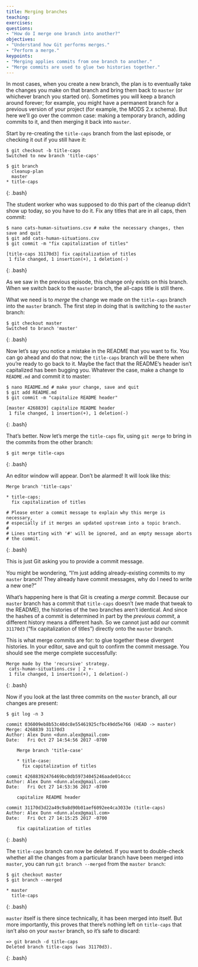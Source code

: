 ```yaml
---
title: Merging branches
teaching:
exercises:
questions:
- "How do I merge one branch into another?"
objectives:
- "Understand how Git performs merges."
- "Perform a merge."
keypoints:
- "Merging applies commits from one branch to another."
- "Merge commits are used to glue two histories together."
---
```


In most cases, when you create a new branch, the plan is to eventually take the
changes you make on that branch and bring them back to `master` (or whichever
branch you started on).  Sometimes you will keep a branch around forever; for
example, you might have a permanent branch for a previous version of your
project (for example, the MODS 2.x schema).  But here we’ll go over the common
case: making a temporary branch, adding commits to it, and then merging it back
into `master`.

Start by re-creating the `title-caps` branch from the last episode, or checking
it out if you still have it:

~~~
$ git checkout -b title-caps
Switched to new branch 'title-caps'

$ git branch
  cleanup-plan
  master
* title-caps
~~~
{: .bash}

The student worker who was supposed to do this part of the cleanup didn’t show
up today, so you have to do it.  Fix any titles that are in all caps, then
commit:

~~~
$ nano cats-human-situations.csv # make the necessary changes, then save and quit
$ git add cats-human-situations.csv
$ git commit -m "fix capitalization of titles"

[title-caps 31170d3] fix capitalization of titles
 1 file changed, 1 insertion(+), 1 deletion(-)
~~~
{: .bash}

As we saw in the previous episode, this change only exists on this branch.  When
we switch back to the `master` branch, the all-caps title is still there.

What we need is to _merge_ the change we made on the `title-caps` branch into
the `master` branch.  The first step in doing that is switching to the `master`
branch:

~~~
$ git checkout master
Switched to branch 'master'
~~~
{: .bash}

Now let’s say you notice a mistake in the README that you want to fix.  You can
go ahead and do that now; the `title-caps` branch will be there when you’re
ready to go back to it.  Maybe the fact that the README’s header isn’t
capitalized has been bugging you.  Whatever the case, make a change to
`README.md` and commit it to master:

~~~
$ nano README.md # make your change, save and quit
$ git add README.md
$ git commit -m "capitalize README header"

[master 4268839] capitalize README header
 1 file changed, 1 insertion(+), 1 deletion(-)
~~~
{: .bash}

That’s better.  Now let’s merge the `title-caps` fix, using `git merge` to bring
in the commits from the other branch:

~~~
$ git merge title-caps
~~~
{: .bash}

An editor window will appear.  Don’t be alarmed!  It will look like this:

~~~
Merge branch 'title-caps'

* title-caps:
  fix capitalization of titles

# Please enter a commit message to explain why this merge is necessary,
# especially if it merges an updated upstream into a topic branch.
#
# Lines starting with '#' will be ignored, and an empty message aborts
# the commit.
~~~
{: .bash}

This is just Git asking you to provide a commit message.

You might be wondering, “I’m just adding already-existing commits to my `master`
branch!  They already have commit messages, why do I need to write a new one?”

What’s happening here is that Git is creating a _merge commit_.  Because our
`master` branch has a commit that `title-caps` doesn’t (we made that tweak to
the README), the histories of the two branches aren’t identical.  And since
the hashes of a commit is determined in part by the _previous commit_, a
different history means a different hash.  So we cannot just add our commit
`31170d3` (“fix capitalization of titles”) directly onto the `master` branch.

This is what merge commits are for: to glue together these divergent histories.
In your editor, save and quit to confirm the commit message.  You should see
the merge complete successfully:

~~~
Merge made by the 'recursive' strategy.
 cats-human-situations.csv | 2 +-
 1 file changed, 1 insertion(+), 1 deletion(-)
~~~
{: .bash}

Now if you look at the last three commits on the `master` branch, all
our changes are present:

~~~
$ git log -n 3

commit 036009eb8b53c40dc8e55461925cfbc49dd5e766 (HEAD -> master)
Merge: 4268839 31170d3
Author: Alex Dunn <dunn.alex@gmail.com>
Date:   Fri Oct 27 14:54:56 2017 -0700

    Merge branch 'title-case'

    * title-case:
      fix capitalization of titles

commit 42688392476469bc0db59734045246aade014ccc
Author: Alex Dunn <dunn.alex@gmail.com>
Date:   Fri Oct 27 14:53:36 2017 -0700

    capitalize README header

commit 31170d3d22a49c9a8d90b01aef6092ee4ca3033e (title-caps)
Author: Alex Dunn <dunn.alex@gmail.com>
Date:   Fri Oct 27 14:15:25 2017 -0700

    fix capitalization of titles
~~~
{: .bash}


The `title-caps` branch can now be deleted.  If you want to double-check whether
all the changes from a particular branch have been merged into `master`, you can
run `git branch --merged` from the `master branch`:

~~~
$ git checkout master
$ git branch --merged

* master
  title-caps
~~~
{: .bash}

`master` itself is there since technically, it has been merged into itself.
But more importantly, this proves that there’s nothing left on `title-caps` that
isn’t also on your `master` branch, so it’s safe to discard:

~~~
=> git branch -d title-caps
Deleted branch title-caps (was 31170d3).
~~~
{: .bash}
